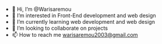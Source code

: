 - 👋 Hi, I’m @Warisaremou
- 👀 I’m interested in Front-End development and web design
- 🌱 I’m currently learning web development and web design
- 💞️ I’m looking to collaborate on projects
- 📫 How to reach me 
warisaremou2003@gmail.com
<!---
Warisaremou/Warisaremou is a ✨ special ✨ repository because its `README.md` (this file) appears on your GitHub profile.
You can click the Preview link to take a look at your changes.
--->
